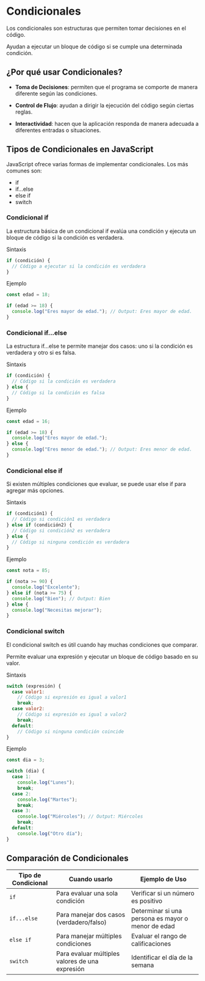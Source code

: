 # Condicionales

Los condicionales son estructuras que permiten tomar decisiones en el código. 

Ayudan a ejecutar un bloque de código si se cumple una determinada condición. 

## ¿Por qué usar Condicionales?

- **Toma de Decisiones**: permiten que el programa se comporte de manera diferente según las condiciones.

- **Control de Flujo**: ayudan a dirigir la ejecución del código según ciertas reglas.

- **Interactividad**: hacen que la aplicación responda de manera adecuada a diferentes entradas o situaciones.

## Tipos de Condicionales en JavaScript

JavaScript ofrece varias formas de implementar condicionales. Los más comunes son:

- if
- if...else
- else if
- switch

### Condicional if

La estructura básica de un condicional if evalúa una condición y ejecuta un bloque de código si la condición es verdadera.

Sintaxis

```javascript
if (condición) {
  // Código a ejecutar si la condición es verdadera
}
```

Ejemplo

```javascript
const edad = 18;

if (edad >= 18) {
  console.log("Eres mayor de edad."); // Output: Eres mayor de edad.
}
```

### Condicional if...else

La estructura if...else te permite manejar dos casos: uno si la condición es verdadera y otro si es falsa.

Sintaxis

```javascript
if (condición) {
  // Código si la condición es verdadera
} else {
  // Código si la condición es falsa
}
```

Ejemplo

```javascript
const edad = 16;

if (edad >= 18) {
  console.log("Eres mayor de edad.");
} else {
  console.log("Eres menor de edad."); // Output: Eres menor de edad.
}
```

### Condicional else if

Si existen múltiples condiciones que evaluar, se puede usar else if para agregar más opciones.

Sintaxis

```javascript
if (condición1) {
  // Código si condición1 es verdadera
} else if (condición2) {
  // Código si condición2 es verdadera
} else {
  // Código si ninguna condición es verdadera
}
```

Ejemplo

```javascript
const nota = 85;

if (nota >= 90) {
  console.log("Excelente");
} else if (nota >= 75) {
  console.log("Bien"); // Output: Bien
} else {
  console.log("Necesitas mejorar");
}
```

### Condicional switch

El condicional switch es útil cuando hay muchas condiciones que comparar. 

Permite evaluar una expresión y ejecutar un bloque de código basado en su valor.

Sintaxis

```javascript
switch (expresión) {
  case valor1:
    // Código si expresión es igual a valor1
    break;
  case valor2:
    // Código si expresión es igual a valor2
    break;
  default:
    // Código si ninguna condición coincide
}
```

Ejemplo

```javascript
const dia = 3;

switch (dia) {
  case 1:
    console.log("Lunes");
    break;
  case 2:
    console.log("Martes");
    break;
  case 3:
    console.log("Miércoles"); // Output: Miércoles
    break;
  default:
    console.log("Otro día");
}
```

## Comparación de Condicionales

| Tipo de Condicional | Cuando usarlo                                     | Ejemplo de Uso                      |
|---------------------|--------------------------------------------------|-------------------------------------|
| `if`                | Para evaluar una sola condición                  | Verificar si un número es positivo  |
| `if...else`         | Para manejar dos casos (verdadero/falso)        | Determinar si una persona es mayor o menor de edad |
| `else if`          | Para manejar múltiples condiciones                | Evaluar el rango de calificaciones   |
| `switch`            | Para evaluar múltiples valores de una expresión   | Identificar el día de la semana      |
